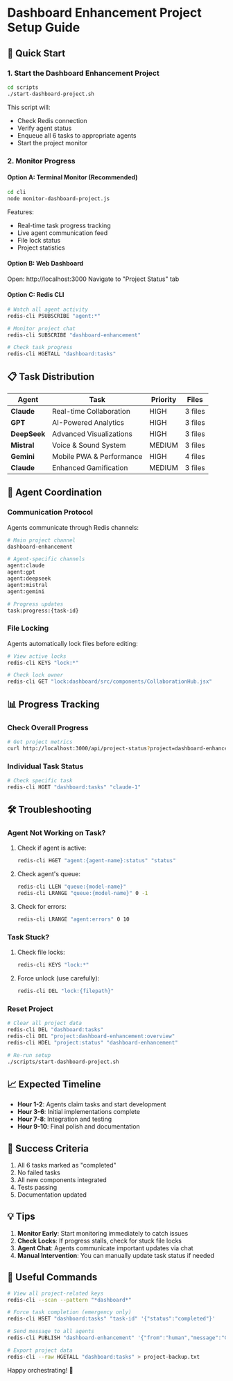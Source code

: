 # Dashboard Enhancement Project Setup Guide

## 🚀 Quick Start

### 1. Start the Dashboard Enhancement Project
```bash
cd scripts
./start-dashboard-project.sh
```

This script will:
- Check Redis connection
- Verify agent status
- Enqueue all 6 tasks to appropriate agents
- Start the project monitor

### 2. Monitor Progress

#### Option A: Terminal Monitor (Recommended)
```bash
cd cli
node monitor-dashboard-project.js
```

Features:
- Real-time task progress tracking
- Live agent communication feed
- File lock status
- Project statistics

#### Option B: Web Dashboard
Open: http://localhost:3000
Navigate to "Project Status" tab

#### Option C: Redis CLI
```bash
# Watch all agent activity
redis-cli PSUBSCRIBE "agent:*"

# Monitor project chat
redis-cli SUBSCRIBE "dashboard-enhancement"

# Check task progress
redis-cli HGETALL "dashboard:tasks"
```

## 📋 Task Distribution

| Agent | Task | Priority | Files |
|-------|------|----------|-------|
| **Claude** | Real-time Collaboration | HIGH | 3 files |
| **GPT** | AI-Powered Analytics | HIGH | 3 files |
| **DeepSeek** | Advanced Visualizations | HIGH | 3 files |
| **Mistral** | Voice & Sound System | MEDIUM | 3 files |
| **Gemini** | Mobile PWA & Performance | HIGH | 4 files |
| **Claude** | Enhanced Gamification | MEDIUM | 3 files |

## 🔄 Agent Coordination

### Communication Protocol
Agents communicate through Redis channels:

```bash
# Main project channel
dashboard-enhancement

# Agent-specific channels
agent:claude
agent:gpt
agent:deepseek
agent:mistral
agent:gemini

# Progress updates
task:progress:{task-id}
```

### File Locking
Agents automatically lock files before editing:
```bash
# View active locks
redis-cli KEYS "lock:*"

# Check lock owner
redis-cli GET "lock:dashboard/src/components/CollaborationHub.jsx"
```

## 📊 Progress Tracking

### Check Overall Progress
```bash
# Get project metrics
curl http://localhost:3000/api/project-status?project=dashboard-enhancement
```

### Individual Task Status
```bash
# Check specific task
redis-cli HGET "dashboard:tasks" "claude-1"
```

## 🛠️ Troubleshooting

### Agent Not Working on Task?
1. Check if agent is active:
   ```bash
   redis-cli HGET "agent:{agent-name}:status" "status"
   ```

2. Check agent's queue:
   ```bash
   redis-cli LLEN "queue:{model-name}"
   redis-cli LRANGE "queue:{model-name}" 0 -1
   ```

3. Check for errors:
   ```bash
   redis-cli LRANGE "agent:errors" 0 10
   ```

### Task Stuck?
1. Check file locks:
   ```bash
   redis-cli KEYS "lock:*"
   ```

2. Force unlock (use carefully):
   ```bash
   redis-cli DEL "lock:{filepath}"
   ```

### Reset Project
```bash
# Clear all project data
redis-cli DEL "dashboard:tasks"
redis-cli DEL "project:dashboard-enhancement:overview"
redis-cli HDEL "project:status" "dashboard-enhancement"

# Re-run setup
./scripts/start-dashboard-project.sh
```

## 📈 Expected Timeline

- **Hour 1-2**: Agents claim tasks and start development
- **Hour 3-6**: Initial implementations complete
- **Hour 7-8**: Integration and testing
- **Hour 9-10**: Final polish and documentation

## 🎯 Success Criteria

1. All 6 tasks marked as "completed"
2. No failed tasks
3. All new components integrated
4. Tests passing
5. Documentation updated

## 💡 Tips

1. **Monitor Early**: Start monitoring immediately to catch issues
2. **Check Locks**: If progress stalls, check for stuck file locks
3. **Agent Chat**: Agents communicate important updates via chat
4. **Manual Intervention**: You can manually update task status if needed

## 🔗 Useful Commands

```bash
# View all project-related keys
redis-cli --scan --pattern "*dashboard*"

# Force task completion (emergency only)
redis-cli HSET "dashboard:tasks" "task-id" '{"status":"completed"}'

# Send message to all agents
redis-cli PUBLISH "dashboard-enhancement" '{"from":"human","message":"Great work everyone!"}'

# Export project data
redis-cli --raw HGETALL "dashboard:tasks" > project-backup.txt
```

Happy orchestrating! 🎉